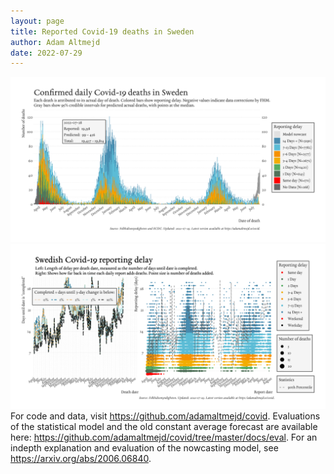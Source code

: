 ```yaml
---
layout: page
title: Reported Covid-19 deaths in Sweden
author: Adam Altmejd
date: 2022-07-29
---
```


![Graph of Swedish Covid-19 deaths with reporting delay.](deaths_lag_sweden_2022-07-29.png "Swedish Covid-19 deaths.")
![Graph of Swedish Covid-19 reporting delay in daily deaths.](lag_trend_sweden_2022-07-29.png "Trend in Swedish Covid-19 mortality reporting delay.")
For code and data, visit <https://github.com/adamaltmejd/covid>.
Evaluations of the statistical model and the old constant average forecast are available here: <https://github.com/adamaltmejd/covid/tree/master/docs/eval>.
For an indepth explanation and evaluation of the nowcasting model, see <https://arxiv.org/abs/2006.06840>.
